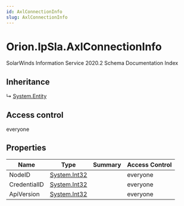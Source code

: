 ```yaml
---
id: AxlConnectionInfo
slug: AxlConnectionInfo
---
```


# Orion.IpSla.AxlConnectionInfo

SolarWinds Information Service 2020.2 Schema Documentation Index

## Inheritance

↳ [System.Entity](./../System/Entity)

## Access control

everyone

## Properties

| Name | Type | Summary | Access Control |
| ------ | ------ | ------ | ------ |
| NodeID | [System.Int32](https://docs.microsoft.com/en-us/dotnet/api/system.int32) |  | everyone |
| CredentialID | [System.Int32](https://docs.microsoft.com/en-us/dotnet/api/system.int32) |  | everyone |
| ApiVersion | [System.Int32](https://docs.microsoft.com/en-us/dotnet/api/system.int32) |  | everyone |

